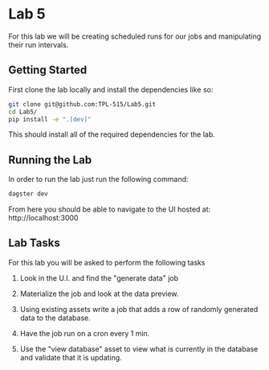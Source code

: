 # Lab 5

For this lab we will be creating scheduled runs for our jobs and manipulating their run intervals.

## Getting Started

First clone the lab locally and install the dependencies like so:

```bash
git clone git@github.com:TPL-515/Lab5.git
cd Lab5/
pip install -e ".[dev]"
```

This should install all of the required dependencies for the lab.

## Running the Lab

In order to run the lab just run the following command:

```bash
dagster dev
```

From here you should be able to navigate to the UI hosted at: http://localhost:3000

## Lab Tasks

For this lab you will be asked to perform the following tasks

1) Look in the U.I. and find the "generate data" job

2) Materialize the job and look at the data preview.

3) Using existing assets write a job that adds a row of randomly generated data to the database.

4) Have the job run on a cron every 1 min.

5) Use the "view database" asset to view what is currently in the database and validate that it is updating.

